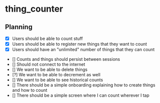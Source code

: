 # thing_counter

## Planning

- [x] Users should be able to count stuff
- [x] Users should be able to register new things that they want to count
- [x] Users should have an "unlimited" number of things that they can count
- [] Counts and things should persist between sessions
- [] Should not connect to the internet
- [] We want to be able to delete things
- [?] We want to be able to decrement as well
- [] We want to be able to see historical counts
- [] There should be a simple onboarding explaining how to create things and how to count
- [] There should be a simple screen where I can count wherever I tap
